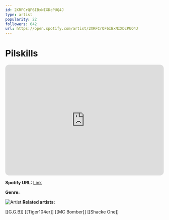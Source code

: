 ```yaml
---
id: 2XRFCrQF6IBxNIXDcPUQ4J
type: artist
popularity: 22
followers: 642
url: https://open.spotify.com/artist/2XRFCrQF6IBxNIXDcPUQ4J
---
```

# Pilskills

<iframe style="border-radius:12px" src="https://open.spotify.com/embed/artist/2XRFCrQF6IBxNIXDcPUQ4J" width="100%" height="352" frameBorder="0" allowfullscreen="" allow="autoplay; clipboard-write; encrypted-media; fullscreen; picture-in-picture" loading="lazy"></iframe>

**Spotify URL:** [Link](https://open.spotify.com/artist/2XRFCrQF6IBxNIXDcPUQ4J)

**Genre:** 

![Artist](https://i.scdn.co/image/ab6761610000e5ebeaf5e62ac33dc2c4f382d2da)
**Related artists:**

[[G.G.B]]
[[Tiger104er]]
[[MC Bomber]]
[[Shacke One]]
